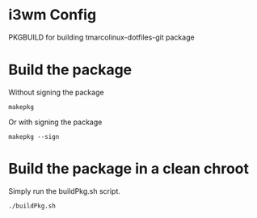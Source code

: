 # i3wm Config
PKGBUILD for building tmarcolinux-dotfiles-git package

# Build the package
Without signing the package
```
makepkg
```
Or with signing the package
```
makepkg --sign
```

# Build the package in a clean chroot
Simply run the buildPkg.sh script.
```
./buildPkg.sh
```
